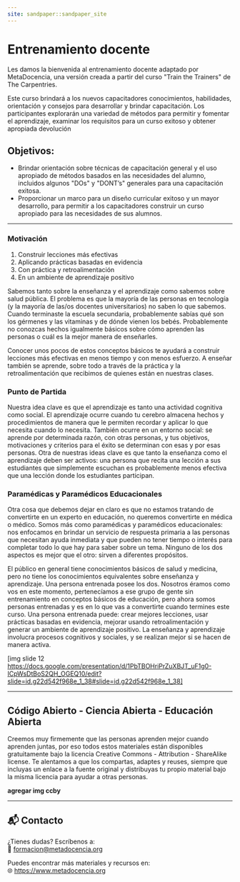 ```yaml
---
site: sandpaper::sandpaper_site
---
```


# Entrenamiento docente

Les damos la bienvenida al entrenamiento docente adaptado por MetaDocencia, una versión creada a partir del curso "Train the Trainers" de The Carpentries.

Este curso brindará a los nuevos capacitadores conocimientos, habilidades, orientación y consejos para desarrollar y brindar capacitación. Los participantes explorarán una variedad de métodos para permitir y fomentar el aprendizaje, examinar los requisitos para un curso exitoso y obtener apropiada devolución

## Objetivos:
- Brindar orientación sobre técnicas de capacitación general y el uso apropiado de métodos basados en las necesidades del alumno, incluidos algunos "DOs" y "DONT’s" generales para una capacitación exitosa.
- Proporcionar un marco para un diseño curricular exitoso y un mayor desarrollo, para permitir a los capacitadores construir un curso apropiado para las necesidades de sus alumnos.

---

### Motivación

1. Construir lecciones más efectivas
2. Aplicando prácticas basadas en evidencia
3. Con práctica y retroalimentación
4. En un ambiente de aprendizaje positivo

Sabemos tanto sobre la enseñanza y el aprendizaje como sabemos sobre salud pública. El problema es que la mayoría de las personas en tecnología (y la mayoría de las/os docentes universitarios) no saben lo que sabemos. Cuando terminaste la escuela secundaria, probablemente sabías qué son los gérmenes y las vitaminas y de dónde vienen los bebés. Probablemente no conozcas hechos igualmente básicos sobre cómo aprenden las personas o cuál es la mejor manera de enseñarles.

Conocer unos pocos de estos conceptos básicos te ayudará a construir lecciones más efectivas en menos tiempo y con menos esfuerzo. A enseñar también se aprende, sobre todo a través de la práctica y la retroalimentación que recibimos de quienes están en nuestras clases.


### Punto de Partida

Nuestra idea clave es que el aprendizaje es tanto una actividad cognitiva como social. El aprendizaje ocurre cuando tu cerebro almacena hechos y procedimientos de manera que le permiten recordar y aplicar lo que necesita cuando lo necesita. También ocurre en un entorno social: se aprende por determinada razón, con otras personas, y tus objetivos, motivaciones y criterios para el éxito se determinan con esas y por esas personas. Otra de nuestras ideas clave es que tanto la enseñanza como el aprendizaje deben ser activos: una persona que recita una lección a sus estudiantes que simplemente escuchan es probablemente menos efectiva que una lección donde los estudiantes participan.

### Paramédicas y Paramédicos Educacionales

Otra cosa que debemos dejar en claro es que no estamos tratando de convertirte en un experto en educación, no queremos convertirte en médica o médico. Somos más como paramédicas y paramédicos educacionales: nos enfocamos en brindar un servicio de respuesta primaria a las personas que necesitan ayuda inmediata y que pueden no tener tiempo o interés para completar todo lo que hay para saber sobre un tema. Ninguno de los dos aspectos es mejor que el otro: sirven a diferentes propósitos.

El público en general tiene conocimientos básicos de salud y medicina, pero no tiene los conocimientos equivalentes sobre enseñanza y aprendizaje.  Una persona entrenada posee los dos.  Nosotros éramos como vos en este momento, pertenecíamos a ese grupo de gente sin entrenamiento en conceptos básicos de educación, pero ahora somos personas entrenadas y es en lo que vas a convertirte cuando termines este curso.  Una persona entrenada puede: crear mejores lecciones, usar prácticas basadas en evidencia, mejorar usando retroalimentación y generar un ambiente de aprendizaje positivo.  La enseñanza y aprendizaje involucra procesos cognitivos y sociales, y se realizan mejor si se hacen de manera activa.

[img slide 12 https://docs.google.com/presentation/d/1PbTBOHriPrZuXBJT_uF1g0-ICpWsDtBoS2QH_OGEQ10/edit?slide=id.g22d542f968e_1_38#slide=id.g22d542f968e_1_38]

---
## Código Abierto - Ciencia Abierta - Educación Abierta

Creemos muy firmemente que las personas aprenden mejor cuando aprenden juntas, por eso todos estos materiales están disponibles gratuitamente bajo la licencia Creative Commons - Attribution - ShareAlike license. Te alentamos a que los compartas, adaptes y reuses, siempre que incluyas un enlace a la fuente original y distribuyas tu propio material bajo la misma licencia para ayudar a otras personas.

**agregar img ccby**

---

## 📬 Contacto

¿Tienes dudas? Escríbenos a:  
📧 formacion@metadocencia.org

Puedes encontrar más materiales y recursos en:  
🌐 https://www.metadocencia.org



